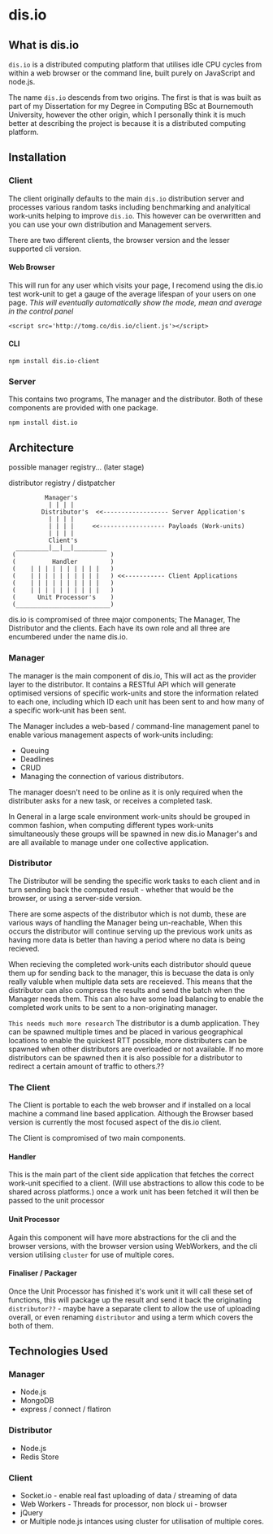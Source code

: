 # dis.io

## What is dis.io

`dis.io` is a distributed computing platform that utilises idle CPU cycles from within a web browser or the command line, built purely on JavaScript and node.js.

The name `dis.io` descends from two origins. The first is that is was built as part of my Dissertation for my Degree in Computing BSc at Bournemouth University, however the other origin, which I personally think it is much better at describing the project is because it is a distributed computing platform.

## Installation

### Client

The client originally defaults to the main `dis.io` distribution server and processes various random tasks including benchmarking and analyitical work-units helping to improve `dis.io`. This however can be overwritten and you can use your own distribution and Management servers.

There are two different clients, the browser version and the lesser supported cli version.

#### Web Browser

This will run for any user which visits your page, I recomend using the dis.io test work-unit to get a gauge of the average lifespan of your users on one page. *This will eventually automatically show the mode, mean and average in the control panel*

    <script src='http://tomg.co/dis.io/client.js'></script>

#### CLI

    npm install dis.io-client

### Server

This contains two programs, The manager and the distributor. Both of these components are provided with one package.

    npm install dist.io

## Architecture

possible manager registry... (later stage)

distributor registry / distpatcher

              Manager's
               | | | |
             Distributor's  <<------------------ Server Application's
               | | | |
               | | | |     <<------------------ Payloads (Work-units)
               | | | |
               Client's
      _________|__|__|_________
     (                          )
     (          Handler         )
     (    | | | | | | | | | |   )
     (    | | | | | | | | | |   ) <<----------- Client Applications
     (    | | | | | | | | | |   )
     (    | | | | | | | | | |   )
     (      Unit Processor's    )
     (__________________________)

dis.io is compromised of three major components; The Manager, The Distributor and the clients. Each have its own role and all three are encumbered under the name dis.io.

### Manager

The manager is the main component of dis.io, This will act as the provider layer to the distributor. It contains a RESTful API which will generate optimised versions of specific work-units and store the information related to each one, including which ID each unit has been sent to and how many of a specific work-unit has been sent.

The Manager includes a web-based / command-line management panel to enable various management aspects of work-units including:

- Queuing
- Deadlines
- CRUD
- Managing the connection of various distributors.

The manager doesn't need to be online as it is only required when the distributer asks for a new task, or receives a completed task.

In General in a large scale environment work-units should be grouped in common fashion, when computing different types work-units simultaneously these groups will be spawned in new dis.io Manager's and are all available to manage under one collective application.

### Distributor

The Distributor will be sending the specific work tasks to each client and in turn sending back the computed result - whether that would be the browser, or using a server-side version.

There are some aspects of the distributor which is not dumb, these are various ways of handling the Manager being un-reachable, When this occurs the distributor will continue serving up the previous work units as having more data is better than having a period where no data is being recieved.

When recieving the completed work-units each distributor should queue them up for sending back to the manager, this is becuase the data is only really valuble when multiple data sets are receieved. This means that the distributor can also compress the results and send the batch when the Manager needs them. This can also have some load balancing to enable the completed work units to be sent to a non-originating manager.

`This needs much more research`
The distributor is a dumb application. They can be spawned multiple times and be placed in various geographical locations to enable the quickest RTT possible, more distributers can be spawned when other distributors are overloaded or not available. If no more distributors can be spawned then it is also possible for a distributor to redirect a certain amount of traffic to others.??


### The Client

The Client is portable to each the web browser and if installed on a local machine a command line based application. Although the Browser based version is currently the most focused aspect of the dis.io client.

The Client is compromised of two main components.

#### Handler

This is the main part of the client side application that fetches the correct work-unit specified to a client. (Will use abstractions to allow this code to be shared across platforms.) once a work unit has been fetched it will then be passed to the unit processor

#### Unit Processor

Again this component will have more abstractions for the cli and the browser versions, with the browser version using WebWorkers, and the cli version utilising `cluster` for use of multiple cores.

#### Finaliser / Packager

Once the Unit Processor has finished it's work unit it will call these set of functions, this will package up the result and send it back the originating `distributor??` - maybe have a separate client to allow the use of uploading overall, or even renaming `distributor` and using a term which covers the both of them.


## Technologies Used

### Manager
- Node.js
- MongoDB
- express / connect / flatiron

### Distributor
- Node.js
- Redis Store

### Client
- Socket.io - enable real fast uploading of data / streaming of data
- Web Workers - Threads for processor, non block ui - browser
- jQuery
- or Multiple node.js intances using cluster for utilisation of multiple cores.